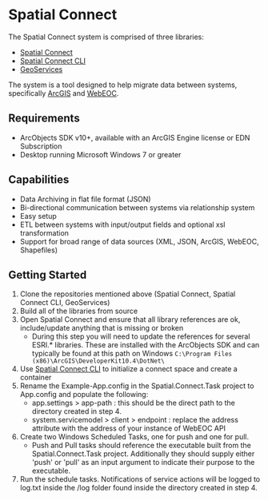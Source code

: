 # Spatial Connect
The Spatial Connect system is comprised of three libraries:
* <a href="https://www.github.com/juwilliams/spatial-connect">Spatial Connect</a>
* <a href="https://www.github.com/juwilliams/spatial-connect-cli">Spatial Connect CLI</a>
* <a href="https://www.github.com/juwilliams/geoservices">GeoServices</a>

The system is a tool designed to help migrate data between systems, specifically <a href="">ArcGIS</a> and <a href="">WebEOC</a>.


## Requirements
* ArcObjects SDK v10+, available with an ArcGIS Engine license or EDN Subscription
* Desktop running Microsoft Windows 7 or greater


## Capabilities
* Data Archiving in flat file format (JSON)
* Bi-directional communication between systems via relationship system
* Easy setup
* ETL between systems with input/output fields and optional xsl transformation
* Support for broad range of data sources (XML, JSON, ArcGIS, WebEOC, Shapefiles)


## Getting Started
1. Clone the repositories mentioned above (Spatial Connect, Spatial Connect CLI, GeoServices)
2. Build all of the libraries from source
3. Open Spatial Connect and ensure that all library references are ok, include/update anything that is missing or broken 
	* During this step you will need to update the references for several ESRI.* libraries. These are installed with the ArcObjects SDK and can typically be found at this path on Windows 
	`C:\Program Files (x86)\ArcGIS\DeveloperKit10.4\DotNet\`
4. Use <a href="https://www.github.com/spatial-connect-cli">Spatial Connect CLI</a> to initialize a connect space and create a container
5. Rename the Example-App.config in the Spatial.Connect.Task project to App.config and populate the following:
	* app.settings > app-path : this should be the direct path to the directory created in step 4.
	* system.servicemodel > client > endpoint : replace the address attribute with the address of your instance of WebEOC API
6. Create two Windows Scheduled Tasks, one for push and one for pull.
	* Push and Pull tasks should reference the executable built from the Spatial.Connect.Task project. Additionally they should supply either 'push' or 'pull' as an input argument to indicate their purpose to the executable.
7. Run the schedule tasks. Notifications of service actions will be logged to log.txt inside the /log folder found inside the directory created in step 4.




